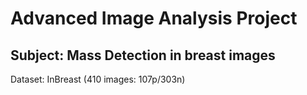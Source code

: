 # Advanced Image Analysis Project

## Subject: Mass Detection in breast images

Dataset: InBreast (410 images: 107p/303n)



